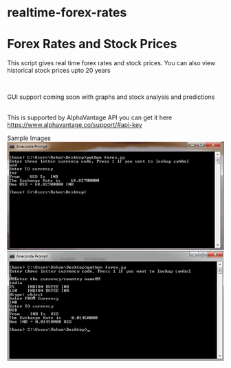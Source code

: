 # realtime-forex-rates
<h1> Forex Rates and Stock Prices </h1>
<p> This script gives real time forex rates and stock prices. You can also view historical stock prices upto 20 years </p>
<br/>
 <p> GUI support coming soon with graphs and stock analysis and predictions </p>
 <br/>
 This is supported by AlphaVantage API you can get it here 
 <a href = "https://www.alphavantage.co/support/#api-key"> https://www.alphavantage.co/support/#api-key</a>

Sample Images
![alt text](https://raw.githubusercontent.com/rohanreddych/realtime-forex-rates/master/pics/pic1.png)
![alt text](https://raw.githubusercontent.com/rohanreddych/realtime-forex-rates/master/pics/pic2.png)
